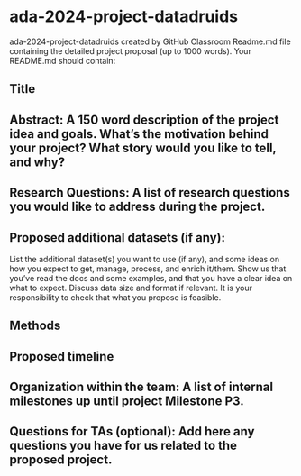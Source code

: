 # ada-2024-project-datadruids
ada-2024-project-datadruids created by GitHub Classroom
Readme.md file containing the detailed project proposal (up to 1000 words). Your README.md should contain:

## Title

## Abstract: A 150 word description of the project idea and goals. What’s the motivation behind your project? What story would you like to tell, and why?

## Research Questions: A list of research questions you would like to address during the project.

## Proposed additional datasets (if any): 
List the additional dataset(s) you want to use (if any), and some ideas on how you expect to get, manage, process, and enrich it/them. Show us that you’ve read the docs and some examples, and that you have a clear idea on what to expect. Discuss data size and format if relevant. It is your responsibility to check that what you propose is feasible.

## Methods

## Proposed timeline

## Organization within the team: A list of internal milestones up until project Milestone P3.

## Questions for TAs (optional): Add here any questions you have for us related to the proposed project.

